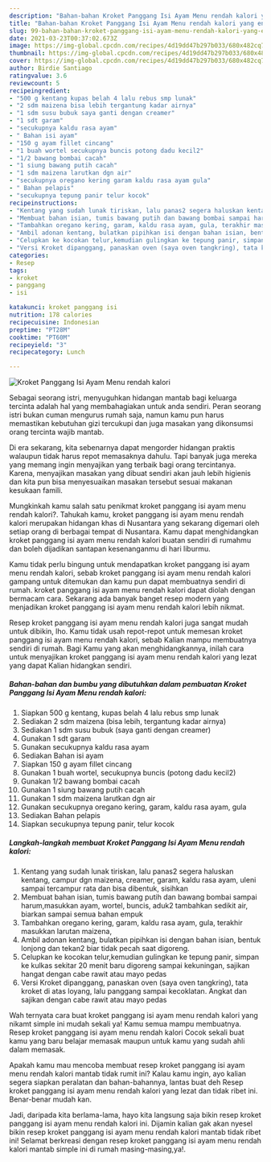 ```yaml
---
description: "Bahan-bahan Kroket Panggang Isi Ayam Menu rendah kalori yang enak Untuk Jualan"
title: "Bahan-bahan Kroket Panggang Isi Ayam Menu rendah kalori yang enak Untuk Jualan"
slug: 99-bahan-bahan-kroket-panggang-isi-ayam-menu-rendah-kalori-yang-enak-untuk-jualan
date: 2021-03-23T00:37:02.673Z
image: https://img-global.cpcdn.com/recipes/4d19dd47b297b033/680x482cq70/kroket-panggang-isi-ayam-menu-rendah-kalori-foto-resep-utama.jpg
thumbnail: https://img-global.cpcdn.com/recipes/4d19dd47b297b033/680x482cq70/kroket-panggang-isi-ayam-menu-rendah-kalori-foto-resep-utama.jpg
cover: https://img-global.cpcdn.com/recipes/4d19dd47b297b033/680x482cq70/kroket-panggang-isi-ayam-menu-rendah-kalori-foto-resep-utama.jpg
author: Birdie Santiago
ratingvalue: 3.6
reviewcount: 5
recipeingredient:
- "500 g kentang kupas belah 4 lalu rebus smp lunak"
- "2 sdm maizena bisa lebih tergantung kadar airnya"
- "1 sdm susu bubuk saya ganti dengan creamer"
- "1 sdt garam"
- "secukupnya kaldu rasa ayam"
- " Bahan isi ayam"
- "150 g ayam fillet cincang"
- "1 buah wortel secukupnya buncis potong dadu kecil2"
- "1/2 bawang bombai cacah"
- "1 siung bawang putih cacah"
- "1 sdm maizena larutkan dgn air"
- "secukupnya oregano kering garam kaldu rasa ayam gula"
- " Bahan pelapis"
- "secukupnya tepung panir telur kocok"
recipeinstructions:
- "Kentang yang sudah lunak tiriskan, lalu panas2 segera haluskan kentang, campur dgn maizena, creamer, garam, kaldu rasa ayam, uleni sampai tercampur rata dan bisa dibentuk, sisihkan"
- "Membuat bahan isian, tumis bawang putih dan bawang bombai sampai harum,masukkan ayam, wortel, buncis, aduk2 tambahkan sedikit air, biarkan sampai semua bahan empuk"
- "Tambahkan oregano kering, garam, kaldu rasa ayam, gula, terakhir masukkan larutan maizena,"
- "Ambil adonan kentang, bulatkan pipihkan isi dengan bahan isian, bentuk lonjong dan tekan2 biar tidak pecah saat digoreng."
- "Celupkan ke kocokan telur,kemudian gulingkan ke tepung panir, simpan ke kulkas sekitar 20 menit baru digoreng sampai kekuningan, sajikan hangat dengan cabe rawit atau mayo pedas"
- "Versi Kroket dipanggang, panaskan oven (saya oven tangkring), tata kroket di atas loyang, lalu panggang sampai kecoklatan. Angkat dan sajikan dengan cabe rawit atau mayo pedas"
categories:
- Resep
tags:
- kroket
- panggang
- isi

katakunci: kroket panggang isi 
nutrition: 178 calories
recipecuisine: Indonesian
preptime: "PT28M"
cooktime: "PT60M"
recipeyield: "3"
recipecategory: Lunch

---
```



![Kroket Panggang Isi Ayam Menu rendah kalori](https://img-global.cpcdn.com/recipes/4d19dd47b297b033/680x482cq70/kroket-panggang-isi-ayam-menu-rendah-kalori-foto-resep-utama.jpg)

Sebagai seorang istri, menyuguhkan hidangan mantab bagi keluarga tercinta adalah hal yang membahagiakan untuk anda sendiri. Peran seorang istri bukan cuman mengurus rumah saja, namun kamu pun harus memastikan kebutuhan gizi tercukupi dan juga masakan yang dikonsumsi orang tercinta wajib mantab.

Di era  sekarang, kita sebenarnya dapat mengorder hidangan praktis walaupun tidak harus repot memasaknya dahulu. Tapi banyak juga mereka yang memang ingin menyajikan yang terbaik bagi orang tercintanya. Karena, menyajikan masakan yang dibuat sendiri akan jauh lebih higienis dan kita pun bisa menyesuaikan masakan tersebut sesuai makanan kesukaan famili. 



Mungkinkah kamu salah satu penikmat kroket panggang isi ayam menu rendah kalori?. Tahukah kamu, kroket panggang isi ayam menu rendah kalori merupakan hidangan khas di Nusantara yang sekarang digemari oleh setiap orang di berbagai tempat di Nusantara. Kamu dapat menghidangkan kroket panggang isi ayam menu rendah kalori buatan sendiri di rumahmu dan boleh dijadikan santapan kesenanganmu di hari liburmu.

Kamu tidak perlu bingung untuk mendapatkan kroket panggang isi ayam menu rendah kalori, sebab kroket panggang isi ayam menu rendah kalori gampang untuk ditemukan dan kamu pun dapat membuatnya sendiri di rumah. kroket panggang isi ayam menu rendah kalori dapat diolah dengan bermacam cara. Sekarang ada banyak banget resep modern yang menjadikan kroket panggang isi ayam menu rendah kalori lebih nikmat.

Resep kroket panggang isi ayam menu rendah kalori juga sangat mudah untuk dibikin, lho. Kamu tidak usah repot-repot untuk memesan kroket panggang isi ayam menu rendah kalori, sebab Kalian mampu membuatnya sendiri di rumah. Bagi Kamu yang akan menghidangkannya, inilah cara untuk menyajikan kroket panggang isi ayam menu rendah kalori yang lezat yang dapat Kalian hidangkan sendiri.

<!--inarticleads1-->

##### Bahan-bahan dan bumbu yang dibutuhkan dalam pembuatan Kroket Panggang Isi Ayam Menu rendah kalori:

1. Siapkan 500 g kentang, kupas belah 4 lalu rebus smp lunak
1. Sediakan 2 sdm maizena (bisa lebih, tergantung kadar airnya)
1. Sediakan 1 sdm susu bubuk (saya ganti dengan creamer)
1. Gunakan 1 sdt garam
1. Gunakan secukupnya kaldu rasa ayam
1. Sediakan  Bahan isi ayam
1. Siapkan 150 g ayam fillet cincang
1. Gunakan 1 buah wortel, secukupnya buncis (potong dadu kecil2)
1. Gunakan 1/2 bawang bombai cacah
1. Gunakan 1 siung bawang putih cacah
1. Gunakan 1 sdm maizena larutkan dgn air
1. Gunakan secukupnya oregano kering, garam, kaldu rasa ayam, gula
1. Sediakan  Bahan pelapis
1. Siapkan secukupnya tepung panir, telur kocok




<!--inarticleads2-->

##### Langkah-langkah membuat Kroket Panggang Isi Ayam Menu rendah kalori:

1. Kentang yang sudah lunak tiriskan, lalu panas2 segera haluskan kentang, campur dgn maizena, creamer, garam, kaldu rasa ayam, uleni sampai tercampur rata dan bisa dibentuk, sisihkan
1. Membuat bahan isian, tumis bawang putih dan bawang bombai sampai harum,masukkan ayam, wortel, buncis, aduk2 tambahkan sedikit air, biarkan sampai semua bahan empuk
1. Tambahkan oregano kering, garam, kaldu rasa ayam, gula, terakhir masukkan larutan maizena,
1. Ambil adonan kentang, bulatkan pipihkan isi dengan bahan isian, bentuk lonjong dan tekan2 biar tidak pecah saat digoreng.
1. Celupkan ke kocokan telur,kemudian gulingkan ke tepung panir, simpan ke kulkas sekitar 20 menit baru digoreng sampai kekuningan, sajikan hangat dengan cabe rawit atau mayo pedas
1. Versi Kroket dipanggang, panaskan oven (saya oven tangkring), tata kroket di atas loyang, lalu panggang sampai kecoklatan. Angkat dan sajikan dengan cabe rawit atau mayo pedas




Wah ternyata cara buat kroket panggang isi ayam menu rendah kalori yang nikamt simple ini mudah sekali ya! Kamu semua mampu membuatnya. Resep kroket panggang isi ayam menu rendah kalori Cocok sekali buat kamu yang baru belajar memasak maupun untuk kamu yang sudah ahli dalam memasak.

Apakah kamu mau mencoba membuat resep kroket panggang isi ayam menu rendah kalori mantab tidak rumit ini? Kalau kamu ingin, ayo kalian segera siapkan peralatan dan bahan-bahannya, lantas buat deh Resep kroket panggang isi ayam menu rendah kalori yang lezat dan tidak ribet ini. Benar-benar mudah kan. 

Jadi, daripada kita berlama-lama, hayo kita langsung saja bikin resep kroket panggang isi ayam menu rendah kalori ini. Dijamin kalian gak akan nyesel bikin resep kroket panggang isi ayam menu rendah kalori mantab tidak ribet ini! Selamat berkreasi dengan resep kroket panggang isi ayam menu rendah kalori mantab simple ini di rumah masing-masing,ya!.

